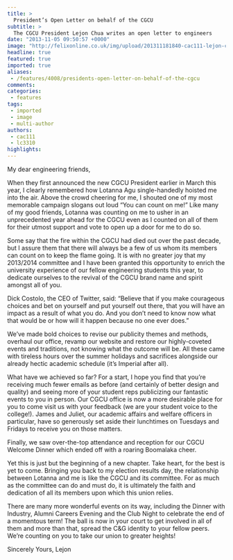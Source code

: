 ```yaml
---
title: >
  President’s Open Letter on behalf of the CGCU
subtitle: >
  The CGCU President Lejon Chua writes an open letter to engineers
date: "2013-11-05 09:50:57 +0000"
image: "http://felixonline.co.uk/img/upload/201311181840-cac111-lejon-chua---president.png"
headline: true
featured: true
imported: true
aliases:
 - /features/4008/presidents-open-letter-on-behalf-of-the-cgcu
comments:
categories:
 - features
tags:
 - imported
 - image
 - multi-author
authors:
 - cac111
 - lc3310
highlights:
---
```


My dear engineering friends,

When they first announced the new CGCU President earlier in March this year, I clearly remembered how Lotanna Agu single-handedly hoisted me into the air. Above the crowd cheering for me, I shouted one of my most memorable campaign slogans out loud “You can count on me!” Like many of my good friends, Lotanna was counting on me to usher in an unprecedented year ahead for the CGCU even as I counted on all of them for their utmost support and vote to open up a door for me to do so.

Some say that the fire within the CGCU had died out over the past decade, but I assure them that there will always be a few of us whom its members can count on to keep the flame going. It is with no greater joy that my 2013/2014 committee and I have been granted this opportunity to enrich the university experience of our fellow engineering students this year, to dedicate ourselves to the revival of the CGCU brand name and spirit amongst all of you.

Dick Costolo, the CEO of Twitter, said:
 “Believe that if you make courageous choices and bet on yourself and put yourself out there, that you will have an impact as a result of what you do. And you don’t need to know now what that would be or how will it happen because no one ever does.”

We’ve made bold choices to revise our publicity themes and methods, overhaul our office, revamp our website and restore our highly-coveted events and traditions, not knowing what the outcome will be. All these came with tireless hours over the summer holidays and sacrifices alongside our already hectic academic schedule (it’s Imperial after all).

What have we achieved so far? For a start, I hope you find that you’re receiving much fewer emails as before (and certainly of better design and quality) and seeing more of your student reps publicizing our fantastic events to you in person. Our CGCU office is now a more desirable place for you to come visit us with your feedback (we are your student voice to the college!). James and Juliet, our academic affairs and welfare officers in particular, have so generously set aside their lunchtimes on Tuesdays and Fridays to receive you on those matters.

Finally, we saw over-the-top attendance and reception for our CGCU Welcome Dinner which ended off with a roaring Boomalaka cheer.

Yet this is just but the beginning of a new chapter. Take heart, for the best is yet to come. Bringing you back to my election results day, the relationship between Lotanna and me is like the CGCU and its committee. For as much as the committee can do and must do, it is ultimately the faith and dedication of all its members upon which this union relies.

There are many more wonderful events on its way, including the Dinner with Industry, Alumni Careers Evening and the Club Night to celebrate the end of a momentous term! The ball is now in your court to get involved in all of them and more than that, spread the C&G identity to your fellow peers. We’re counting on you to take our union to greater heights!

Sincerely Yours,
 Lejon
